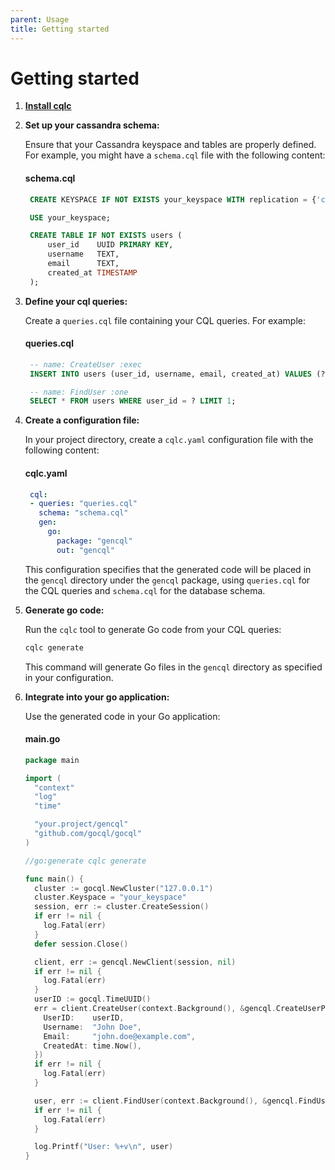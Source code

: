 ```yaml
---
parent: Usage
title: Getting started
---
```


# Getting started

1. **[Install cqlc](./installation.md)**

2. **Set up your cassandra schema:**

   Ensure that your Cassandra keyspace and tables are properly defined. For example, you might have a `schema.cql` file with the following content:

   #### schema.cql
   ```sql
    CREATE KEYSPACE IF NOT EXISTS your_keyspace WITH replication = {'class': 'SimpleStrategy', 'replication_factor': 1};

    USE your_keyspace;

    CREATE TABLE IF NOT EXISTS users (
        user_id    UUID PRIMARY KEY,
        username   TEXT,
        email      TEXT,
        created_at TIMESTAMP
    );
   ```

3. **Define your cql queries:**

   Create a `queries.cql` file containing your CQL queries. For example:

   #### queries.cql
   ```sql
    -- name: CreateUser :exec
    INSERT INTO users (user_id, username, email, created_at) VALUES (?, ?, ?, ?);

    -- name: FindUser :one
    SELECT * FROM users WHERE user_id = ? LIMIT 1;
   ```

4. **Create a configuration file:**

   In your project directory, create a `cqlc.yaml` configuration file with the following content:

   #### cqlc.yaml
   ```yaml
    cql:
    - queries: "queries.cql"
      schema: "schema.cql"
      gen:
        go:
          package: "gencql"
          out: "gencql"
   ```

   This configuration specifies that the generated code will be placed in the `gencql` directory under the `gencql` package, using `queries.cql` for the CQL queries and `schema.cql` for the database schema.


5. **Generate go code:**

   Run the `cqlc` tool to generate Go code from your CQL queries:

   ```bash
   cqlc generate
   ```

   This command will generate Go files in the `gencql` directory as specified in your configuration.

6. **Integrate into your go application:**

   Use the generated code in your Go application:

   #### main.go
    ```go
    package main

    import (
      "context"
      "log"
      "time"

      "your.project/gencql"
      "github.com/gocql/gocql"
    )

    //go:generate cqlc generate

    func main() {
      cluster := gocql.NewCluster("127.0.0.1")
      cluster.Keyspace = "your_keyspace"
      session, err := cluster.CreateSession()
      if err != nil {
        log.Fatal(err)
      }
      defer session.Close()

      client, err := gencql.NewClient(session, nil)
      if err != nil {
        log.Fatal(err)
      }
      userID := gocql.TimeUUID()
      err = client.CreateUser(context.Background(), &gencql.CreateUserParams{
        UserID:    userID,
        Username:  "John Doe",
        Email:     "john.doe@example.com",
        CreatedAt: time.Now(),
      })
      if err != nil {
        log.Fatal(err)
      }

      user, err := client.FindUser(context.Background(), &gencql.FindUserParams{UserID: userID})
      if err != nil {
        log.Fatal(err)
      }

      log.Printf("User: %+v\n", user)
    }
    ```
